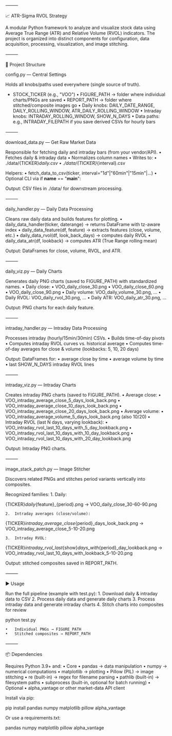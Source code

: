 ⸻

📈 ATR-Sigma RVOL Strategy

A modular Python framework to analyze and visualize stock data using Average True Range (ATR) and Relative Volume (RVOL) indicators.
The project is organized into distinct components for configuration, data acquisition, processing, visualization, and image stitching.

⸻

📂 Project Structure

config.py — Central Settings

Holds all knobs/paths used everywhere (single source of truth).

- STOCK_TICKER (e.g., "VOO")
	•	FIGURE_PATH → folder where individual charts/PNGs are saved
	•	REPORT_PATH → folder where stitched/composite images go
	•	Daily knobs: DAILY_DATE_RANGE, DAILY_ROLLING_WINDOW, ATR_DAILY_ROLLING_WINDOW
	•	Intraday knobs: INTRADAY_ROLLING_WINDOW, SHOW_N_DAYS
	•	Data paths: e.g., INTRADAY_FILEPATH if you save derived CSVs for hourly bars

⸻

download_data.py — Get Raw Market Data

Responsible for fetching daily and intraday bars (from your vendor/API).
	•	Fetches daily & intraday data
	•	Normalizes column names
	•	Writes to:
	•	./data/{TICKER}_daily.csv
	•	./data/{TICKER}_{interval}.csv

Helpers:
	•	fetch_data_to_csv(ticker, interval="1d"|"60min"|"15min"|...)
	•	Optional CLI via if __name__ == "__main__":

Output: CSV files in ./data/ for downstream processing.

⸻

daily_handler.py — Daily Data Processing

Cleans raw daily data and builds features for plotting.
	•	daily_data_handler(ticker, daterange) → returns DataFrame with tz-aware index
	•	daily_data_feature(df, feature) → extracts features (close, volume, etc.)
	•	daily_data_rvol(df, look_back_days) → computes daily RVOL
	•	daily_data_atr(df, lookback) → computes ATR (True Range rolling mean)

Output: DataFrames for close, volume, RVOL, and ATR.

⸻

daily_viz.py — Daily Charts

Generates daily PNG charts (saved to FIGURE_PATH) with standardized names.
	•	Daily close:
	•	VOO_daily_close_30.png
	•	VOO_daily_close_60.png
	•	VOO_daily_close_90.png
	•	Daily volume: VOO_daily_volume_30.png, …
	•	Daily RVOL: VOO_daily_rvol_30.png, …
	•	Daily ATR: VOO_daily_atr_30.png, …

Output: PNG charts for each daily feature.

⸻

intraday_handler.py — Intraday Data Processing

Processes intraday (hourly/15min/30min) CSVs.
	•	Builds time-of-day pivots
	•	Computes intraday RVOL curves vs. historical average
	•	Computes time-of-day averages for close & volume (lookbacks: 5, 10, 20 days)

Output: DataFrames for:
	•	average close by time
	•	average volume by time
	•	last SHOW_N_DAYS intraday RVOL lines

⸻

intraday_viz.py — Intraday Charts

Creates intraday PNG charts (saved to FIGURE_PATH).
	•	Average close:
	•	VOO_intraday_average_close_5_days_look_back.png
	•	VOO_intraday_average_close_10_days_look_back.png
	•	VOO_intraday_average_close_20_days_look_back.png
	•	Average volume:
	•	VOO_intraday_average_volume_5_days_look_back.png (also 10/20)
	•	Intraday RVOL (last N days, varying lookback):
	•	VOO_intraday_rvol_last_10_days_with_5_day_lookback.png
	•	VOO_intraday_rvol_last_10_days_with_10_day_lookback.png
	•	VOO_intraday_rvol_last_10_days_with_20_day_lookback.png

Output: Intraday PNG charts.

⸻

image_stack_patch.py — Image Stitcher

Discovers related PNGs and stitches period variants vertically into composites.

Recognized families:
	1.	Daily:

{TICKER}_daily_{feature}_{period}.png
→ VOO_daily_close_30-60-90.png


	2.	Intraday averages (close/volume):

{TICKER}_intraday_average_close_{period}_days_look_back.png
→ VOO_intraday_average_close_5-10-20.png


	3.	Intraday RVOL:

{TICKER}_intraday_rvol_last_{show}_days_with_{period}_day_lookback.png
→ VOO_intraday_rvol_last_10_days_with_lookback_5-10-20.png



Output: stitched composites saved in REPORT_PATH.

⸻

▶️ Usage

Run the full pipeline (example with test.py):
	1.	Download daily & intraday data to CSV
	2.	Process daily data and generate daily charts
	3.	Process intraday data and generate intraday charts
	4.	Stitch charts into composites for review

python test.py

	•	Individual PNGs → FIGURE_PATH
	•	Stitched composites → REPORT_PATH

⸻

📦 Dependencies

Requires Python 3.9+ and:
	•	Core
	•	pandas → data manipulation
	•	numpy → numerical computations
	•	matplotlib → plotting
	•	Pillow (PIL) → image stitching
	•	re (built-in) → regex for filename parsing
	•	pathlib (built-in) → filesystem paths
	•	subprocess (built-in, optional for batch running)
	•	Optional
	•	alpha_vantage or other market-data API client

Install via pip:

pip install pandas numpy matplotlib pillow alpha_vantage

Or use a requirements.txt:

pandas
numpy
matplotlib
pillow
alpha_vantage
